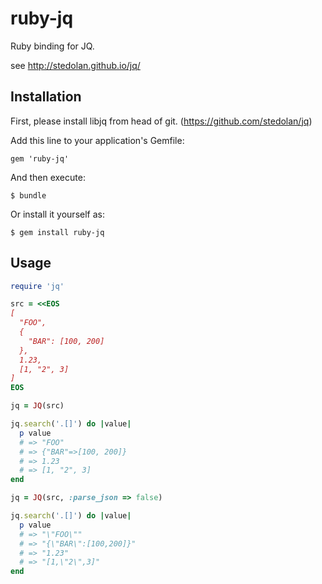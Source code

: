 # ruby-jq

Ruby binding for JQ.

see http://stedolan.github.io/jq/

## Installation

First, please install libjq from head of git.
(https://github.com/stedolan/jq)

Add this line to your application's Gemfile:

    gem 'ruby-jq'

And then execute:

    $ bundle

Or install it yourself as:

    $ gem install ruby-jq

## Usage

```ruby
require 'jq'

src = <<EOS
[
  "FOO",
  {
    "BAR": [100, 200]
  },
  1.23,
  [1, "2", 3]
]
EOS

jq = JQ(src)

jq.search('.[]') do |value|
  p value
  # => "FOO"
  # => {"BAR"=>[100, 200]}
  # => 1.23
  # => [1, "2", 3]
end

jq = JQ(src, :parse_json => false)

jq.search('.[]') do |value|
  p value
  # => "\"FOO\""
  # => "{\"BAR\":[100,200]}"
  # => "1.23"
  # => "[1,\"2\",3]"
end
```
